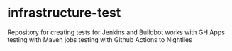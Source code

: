 # infrastructure-test
Repository for creating tests for Jenkins and Buildbot
works with GH Apps
testing with Maven jobs
testing with Github Actions to Nightlies
